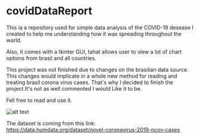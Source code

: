 # covidDataReport
This ia a repository used for simple data analysis of the COVID-19 desease I created to help me understanding how it was spreading throughout the world.

Also, it comes with a tkinter GUI, tahat allows user to view a lot of chart options from brasil and all countries.

This project was not finished due to changes on the brasilian data source. This changes would implicate in a whole new method for reading and treating brasil corona virus cases. That's why I decided to finish the project.It's not as well commented I would Like it to be.

Fell free to read and use it.

![alt text](https://github.com/G-Fontenele/project_images/blob/master/Imagens/Brasil1.png?raw=true)

The dataset is coming from this link: https://data.humdata.org/dataset/novel-coronavirus-2019-ncov-cases

